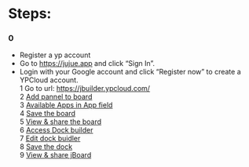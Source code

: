 # Steps:
### 0 
* Register a yp account 
* Go to https://jujue.app and click “Sign In”.<br>
* Login with your Google account and click “Register now” to create a YPCloud account.<br>
1 Go to url: https://jbuilder.ypcloud.com/ <br>
2 [Add pannel to board](https://github.com/motebus/ultrabook/blob/main/Ultranet%20Apps/jBuilder/How%20to/Add%20pannel%20to%20Board.md)<br>
3 [Available Apps in App field](https://github.com/motebus/ultrabook/blob/main/Ultranet%20Apps/jBuilder/Available%20Apps%20in%20App%20field.md)<br>
4 [Save the board](https://github.com/motebus/ultrabook/blob/main/Ultranet%20Apps/jBuilder/How%20to/Save%20a%20Board%20or%20a%20Dock.md)<br>
5 [View & share the board](https://github.com/motebus/ultrabook/blob/main/Ultranet%20Apps/jBuilder/How%20to/View%20or%20Share%20a%20board%20or%20jBoard.md)<br>
6 [Access Dock builder](https://github.com/motebus/ultrabook/tree/main/Ultranet%20Apps/jBuilder#How-to-access-Dock-Builder)<br>
7 [Edit dock buidler](https://github.com/motebus/ultrabook/blob/main/Ultranet%20Apps/jBuilder/How%20to/Add%20or%20Edit%20or%20Remove%20Dock%20pages.md)<br>
8 [Save the dock](https://github.com/motebus/ultrabook/blob/main/Ultranet%20Apps/jBuilder/How%20to/Save%20a%20Board%20or%20a%20Dock.md)<br>
9 [View & share jBoard](https://github.com/motebus/ultrabook/blob/main/Ultranet%20Apps/jBuilder/How%20to/View%20or%20Share%20a%20board%20or%20jBoard.md)<br>
